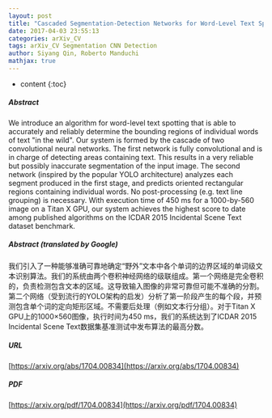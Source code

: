 ```yaml
---
layout: post
title: "Cascaded Segmentation-Detection Networks for Word-Level Text Spotting"
date: 2017-04-03 23:55:13
categories: arXiv_CV
tags: arXiv_CV Segmentation CNN Detection
author: Siyang Qin, Roberto Manduchi
mathjax: true
---
```


* content
{:toc}

##### Abstract
We introduce an algorithm for word-level text spotting that is able to accurately and reliably determine the bounding regions of individual words of text "in the wild". Our system is formed by the cascade of two convolutional neural networks. The first network is fully convolutional and is in charge of detecting areas containing text. This results in a very reliable but possibly inaccurate segmentation of the input image. The second network (inspired by the popular YOLO architecture) analyzes each segment produced in the first stage, and predicts oriented rectangular regions containing individual words. No post-processing (e.g. text line grouping) is necessary. With execution time of 450 ms for a 1000-by-560 image on a Titan X GPU, our system achieves the highest score to date among published algorithms on the ICDAR 2015 Incidental Scene Text dataset benchmark.

##### Abstract (translated by Google)
我们引入了一种能够准确可靠地确定“野外”文本中各个单词的边界区域的单词级文本识别算法。我们的系统由两个卷积神经网络的级联组成。第一个网络是完全卷积的，负责检测包含文本的区域。这导致输入图像的非常可靠但可能不准确的分割。第二个网络（受到流行的YOLO架构的启发）分析了第一阶段产生的每个段，并预测包含单个词的定向矩形区域。不需要后处理（例如文本行分组）。对于Titan X GPU上的1000×560图像，执行时间为450 ms，我们的系统达到了ICDAR 2015 Incidental Scene Text数据集基准测试中发布算法的最高分数。

##### URL
[https://arxiv.org/abs/1704.00834](https://arxiv.org/abs/1704.00834)

##### PDF
[https://arxiv.org/pdf/1704.00834](https://arxiv.org/pdf/1704.00834)

